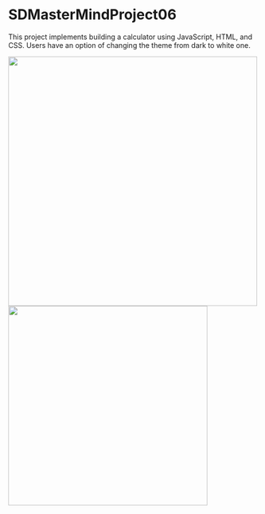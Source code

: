 # SDMasterMindProject06 

This project implements building a calculator using JavaScript, HTML, and CSS. Users have an option of changing the theme from dark to white one. 

<p float="left">
  <img src="https://user-images.githubusercontent.com/81815115/218282409-3b5b0f97-ba5c-4952-b2ac-1947cd97085b.png" width="500" />
  <img src="https://user-images.githubusercontent.com/81815115/218282410-ec13e6fc-3746-403c-a691-4ce9b174fab5.png" width="400" /> 
</p>



